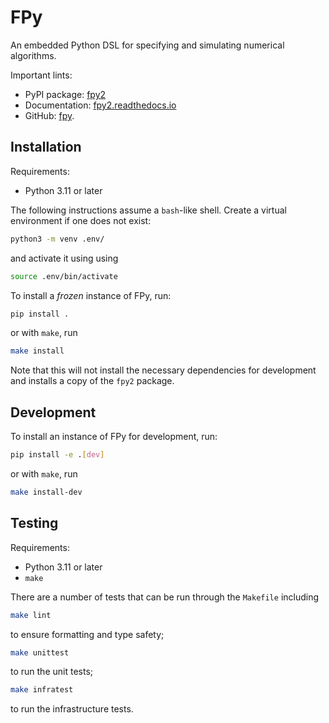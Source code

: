 # FPy

An embedded Python DSL for specifying and simulating numerical algorithms.

Important lints:
 - PyPI package: [fpy2](https://pypi.org/project/fpy2/)
 - Documentation: [fpy2.readthedocs.io](https://fpy2.readthedocs.io/)
 - GitHub: [fpy](https://github.com/bksaiki/fpy).

## Installation

Requirements:
 - Python 3.11 or later

The following instructions assume a `bash`-like shell.
Create a virtual environment if one does not exist:
```bash
python3 -m venv .env/
```
and activate it using using
```bash
source .env/bin/activate
```

To install a _frozen_ instance of FPy, run:
```bash
pip install .
```
or with `make`, run
```bash
make install
```
Note that this will not install the necessary dependencies for
development and installs a copy of the `fpy2` package.

## Development

To install an instance of FPy for development, run:
```bash
pip install -e .[dev]
```
or with `make`, run
```bash
make install-dev
```

## Testing

Requirements:
 - Python 3.11 or later
 - `make`

There are a number of tests that can be run through
the `Makefile` including
```bash
make lint
```
to ensure formatting and type safety;
```bash
make unittest
```
to run the unit tests;
```bash
make infratest
```
to run the infrastructure tests.
